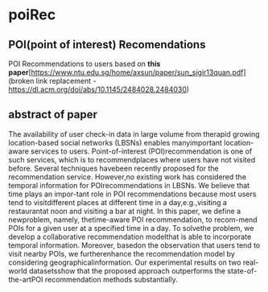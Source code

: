 # poiRec
## POI(point of interest) Recomendations 
POI Recommendations to users based on **this paper**[https://www.ntu.edu.sg/home/axsun/paper/sun_sigir13quan.pdf] (broken link replacement -  https://dl.acm.org/doi/abs/10.1145/2484028.2484030)

## abstract of paper 
The  availability  of  user  check-in  data  in  large  volume  from  therapid growing location-based social networks (LBSNs) enables manyimportant location-aware services to users. Point-of-interest (POI)recommendation is one of such services, which is to recommendplaces where users have not visited before. Several techniques havebeen recently proposed for the recommendation service. However,no existing work has considered the temporal information for POIrecommendations in LBSNs. We believe that time plays an impor-tant role in POI recommendations because most users tend to visitdifferent places at different time in a day,e.g.,visiting a restaurantat noon and visiting a bar at night.  In this paper, we define a newproblem, namely, thetime-aware POI recommendation, to recom-mend POIs for a given user at a specified time in a day.  To solvethe  problem,  we  develop  a  collaborative  recommendation  modelthat is able to incorporate temporal information.  Moreover, basedon the observation that users tend to visit nearby POIs, we furtherenhance the recommendation model by considering geographicalinformation.  Our experimental results on two real-world datasetsshow that the proposed approach outperforms the state-of-the-artPOI recommendation methods substantially.
